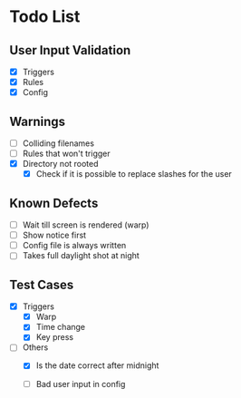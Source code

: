 # Todo List

## User Input Validation

- [x] Triggers
- [x] Rules
- [x] Config

## Warnings

- [ ] Colliding filenames
- [ ] Rules that won't trigger
- [x] Directory not rooted
  - [x] Check if it is possible to replace slashes for the user

## Known Defects

- [ ] Wait till screen is rendered (warp)
- [ ] Show notice first
- [ ] Config file is always written
- [ ] Takes full daylight shot at night

## Test Cases

- [x] Triggers
  - [x] Warp
  - [x] Time change
  - [x] Key press
- [ ] Others
  - [x] Is the date correct after midnight
  - [ ] Bad user input in config
  